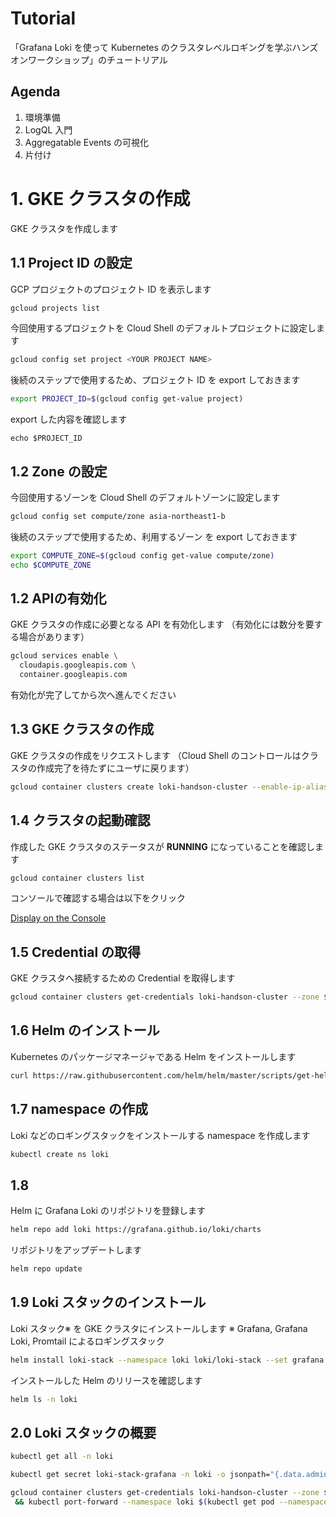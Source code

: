 # Tutorial

「Grafana Loki を使って Kubernetes のクラスタレベルロギングを学ぶハンズオンワークショップ」のチュートリアル

## Agenda

1. 環境準備
2. LogQL 入門
3. Aggregatable Events の可視化
4. 片付け 

# 1. GKE クラスタの作成

GKE クラスタを作成します

## 1.1 Project ID の設定

GCP プロジェクトのプロジェクト ID を表示します

```bash
gcloud projects list
```


今回使用するプロジェクトを Cloud Shell のデフォルトプロジェクトに設定します

```bash
gcloud config set project <YOUR PROJECT NAME>
```


後続のステップで使用するため、プロジェクト ID を export しておきます

```bash
export PROJECT_ID=$(gcloud config get-value project)
```


export した内容を確認します

```
echo $PROJECT_ID
```

## 1.2 Zone の設定

今回使用するゾーンを Cloud Shell のデフォルトゾーンに設定します

```bash
gcloud config set compute/zone asia-northeast1-b
```


後続のステップで使用するため、利用するゾーン を export しておきます

```bash
export COMPUTE_ZONE=$(gcloud config get-value compute/zone)
echo $COMPUTE_ZONE
```

## 1.2 APIの有効化

GKE クラスタの作成に必要となる API を有効化します
（有効化には数分を要する場合があります）

```bash
gcloud services enable \
  cloudapis.googleapis.com \
  container.googleapis.com
```


有効化が完了してから次へ進んでください

## 1.3 GKE クラスタの作成

GKE クラスタの作成をリクエストします
（Cloud Shell のコントロールはクラスタの作成完了を待たずにユーザに戻ります）

```bash
gcloud container clusters create loki-handson-cluster --enable-ip-alias --num-nodes 1 --zone $COMPUTE_ZONE --async
```

## 1.4 クラスタの起動確認

作成した GKE クラスタのステータスが **RUNNING** になっていることを確認します

```bash
gcloud container clusters list
```

コンソールで確認する場合は以下をクリック

[Display on the Console](https://console.cloud.google.com/kubernetes/list)

## 1.5 Credential の取得

GKE クラスタへ接続するための Credential を取得します

```bash
gcloud container clusters get-credentials loki-handson-cluster --zone $COMPUTE_ZONE --project $PROJECT_ID
```

## 1.6 Helm のインストール

Kubernetes のパッケージマネージャである Helm をインストールします

```bash
curl https://raw.githubusercontent.com/helm/helm/master/scripts/get-helm-3 | bash
```

## 1.7 namespace の作成

Loki などのロギングスタックをインストールする namespace を作成します

```bash
kubectl create ns loki
```

## 1.8

Helm に Grafana Loki のリポジトリを登録します

```bash
helm repo add loki https://grafana.github.io/loki/charts
```


リポジトリをアップデートします

```bash
helm repo update
```

## 1.9 Loki スタックのインストール

Loki スタック※ を GKE クラスタにインストールします
※ Grafana, Grafana Loki, Promtail によるロギングスタック

```bash
helm install loki-stack --namespace loki loki/loki-stack --set grafana.enabled=true --set grafana.sidecar.datasources.enabled=false --set grafana.image.tag=master
```


インストールした Helm のリリースを確認します

```bash
helm ls -n loki
```

## 2.0 Loki スタックの概要

```bash
kubectl get all -n loki
```


```bash
kubectl get secret loki-stack-grafana -n loki -o jsonpath="{.data.admin-password}" | base64 -d
```


```bash
gcloud container clusters get-credentials loki-handson-cluster --zone $COMPUTE_ZONE --project $PROJECT_ID \
 && kubectl port-forward --namespace loki $(kubectl get pod --namespace loki --selector="app=grafana,release=loki-stack" --output jsonpath='{.items[0].metadata.name}') 8080:3000
```